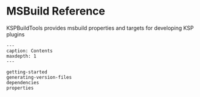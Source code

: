 # MSBuild Reference

KSPBuildTools provides msbuild properties and targets for developing KSP plugins

```{toctree}
---
caption: Contents
maxdepth: 1
---

getting-started
generating-version-files
dependencies
properties
```

